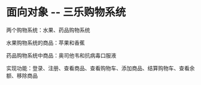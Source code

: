 # 面向对象 -- 三乐购物系统

两个购物系统：水果、药品购物系统

水果购物系统的商品：苹果和香蕉

药品购物系统中商品：奥司他韦和抗病毒口服液

实现功能：登录、注册、查看商品、查看购物车、添加商品、结算购物车、查看余额、移除商品

